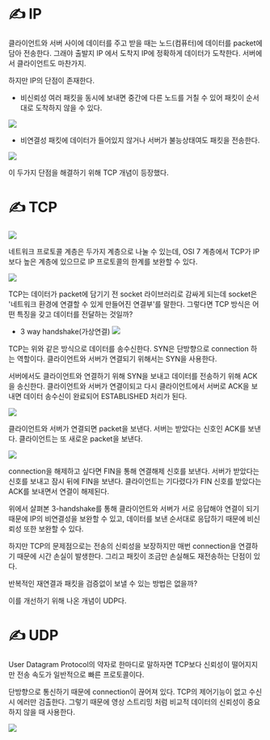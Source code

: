 # ✍ IP

클라이언트와 서버 사이에 데이터를 주고 받을 때는 노드(컴퓨터)에 데이터를 packet에 담아 전송한다. 그래야 출발지 IP 에서 도착지 IP에 정확하게 데이터가 도착한다. 서버에서 클라이언트도 마찬가지.

하지만 IP의 단점이 존재한다.
* 비신뢰성
여러 패킷을 동시에 보내면 중간에 다른 노드를 거칠 수 있어 패킷이 순서대로 도착하지 않을 수 있다.

![](https://images.velog.io/images/boo1996/post/9200f6fa-b4c3-41a8-8132-d8c7ddaa762b/%EC%8A%A4%ED%81%AC%EB%A6%B0%EC%83%B7,%202022-02-16%2021-10-20.png)

* 비연결성
패킷에 데이터가 들어있지 않거나 서버가 불능상태여도 패킷을 전송한다.

![](https://images.velog.io/images/boo1996/post/c0c06550-544a-4d0a-b8a1-52e9d040570c/%EC%8A%A4%ED%81%AC%EB%A6%B0%EC%83%B7,%202022-02-16%2021-10-11.png)


이 두가지 단점을 해결하기 위해 TCP 개념이 등장했다.

# ✍ TCP
![](https://images.velog.io/images/boo1996/post/d16455a6-4d9d-4fd0-8dad-8faf4c860414/%EC%8A%A4%ED%81%AC%EB%A6%B0%EC%83%B7,%202022-02-16%2021-17-11.png)

네트워크 프로토콜 계층은 두가지 계층으로 나눌 수 있는데,
OSI 7 계층에서 TCP가 IP보다 높은 계층에 있으므로 IP 프로토콜의 한계를 보완할 수 있다.

![](https://images.velog.io/images/boo1996/post/d6f4d876-d03f-42f5-9ceb-a77e52c697c7/%EC%8A%A4%ED%81%AC%EB%A6%B0%EC%83%B7,%202022-02-16%2021-22-35.png)

TCP는 데이터가 packet에 담기기 전 socket 라이브러리로 감싸게 되는데 socket은 '네트워크 환경에 연결할 수 있게 만들어진 연결부'를 말한다. 그렇다면 TCP 방식은 어떤 특징을 갖고 데이터를 전달하는 것일까?

* 3 way handshake(가상연결)
![](https://images.velog.io/images/boo1996/post/644e0fbf-ed50-4582-8764-1b9f71a29a20/%EC%8A%A4%ED%81%AC%EB%A6%B0%EC%83%B7,%202022-02-16%2021-25-00.png)

TCP는 위와 같은 방식으로 데이터를 송수신한다.
SYN은 단방향으로 connection 하는 역할이다.
클라이언트와 서버가 연결되기 위해서는 SYN을 사용한다.

서버에서도 클라이언트와 연결하기 위해 SYN을 보내고 데이터를 전송하기 위해 ACK을 송신한다. 클라이언트와 서버가 연결이되고 다시 클라이언트에서 서버로 ACK을 보내면 데이터 송수신이 완료되어 ESTABLISHED 처리가 된다.

![](https://images.velog.io/images/boo1996/post/0d369753-c759-4668-bfd2-bcd865830bc9/TCP%20connection1.png)

클라이언트와 서버가 연결되면 packet을 보낸다.
서버는 받았다는 신호인 ACK를 보낸다.
클라이언트는 또 새로운 packet을 보낸다.

![](https://images.velog.io/images/boo1996/post/f6bf7527-7900-4833-b163-37ba776a7227/TCP%20connection.png)

connection을 해제하고 싶다면 FIN을 통해 연결해제 신호를 보낸다. 서버가 받았다는 신호를 보내고 잠시 뒤에 FIN을 보낸다. 클라이언트는 기다렸다가 FIN 신호를 받았다는 ACK를 보내면서 연결이 해제된다.

위에서 살펴본 3-handshake를 통해 클라이언트와 서버가 서로 응답해야 연결이 되기 때문에 IP의 비연결성을 보완할 수 있고, 데이터를 보낸 순서대로 응답하기 때문에 비신뢰성 또한 보완할 수 있다.

하지만 TCP의 문제점으로는 전송의 신뢰성을 보장하지만 매번 connection을 연결하기 때문에 시간 손실이 발생한다.
그리고 패킷이 조금만 손실해도 재전송하는 단점이 있다.

반복적인 재연결과 패킷을 검증없이 보낼 수 있는 방법은 없을까?

이를 개선하기 위해 나온 개념이 UDP다.

# ✍ UDP

User Datagram Protocol의 약자로 한마디로 말하자면 
TCP보다 신뢰성이 떨어지지만 전송 속도가 일반적으로 빠른 프로토콜이다.

단방향으로 통신하기 때문에 connection이 끊어져 있다.
TCP의 제어기능이 없고 수신 시 에러만 검출한다.
그렇기 때문에 영상 스트리밍 처럼 비교적 데이터의 신뢰성이 중요하지 않을 때 사용한다.

![](https://images.velog.io/images/boo1996/post/45495ae3-65c6-4598-92cf-e4ea7275749c/%EC%8A%A4%ED%81%AC%EB%A6%B0%EC%83%B7,%202022-02-16%2023-13-56.png)

